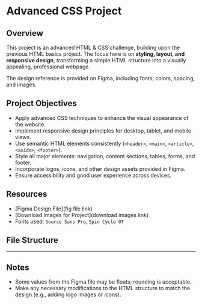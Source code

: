 # Advanced CSS Project

## Overview
This project is an advanced HTML & CSS challenge, building upon the previous HTML basics project. The focus here is on **styling, layout, and responsive design**, transforming a simple HTML structure into a visually appealing, professional webpage.

The design reference is provided on Figma, including fonts, colors, spacing, and images.

## Project Objectives
- Apply advanced CSS techniques to enhance the visual appearance of the website.
- Implement responsive design principles for desktop, tablet, and mobile views.
- Use semantic HTML elements consistently (`<header>`, `<main>`, `<article>`, `<aside>`, `<footer>`).
- Style all major elements: navigation, content sections, tables, forms, and footer.
- Incorporate logos, icons, and other design assets provided in Figma.
- Ensure accessibility and good user experience across devices.

## Resources
- [Figma Design File](fig file link)
- [Download Images for Project](download images link)
- Fonts used: `Source Sans Pro`, `Spin Cycle OT`

## File Structure
---

## Notes
- Some values from the Figma file may be floats; rounding is acceptable.
- Make any necessary modifications to the HTML structure to match the design (e.g., adding logo images or icons).

